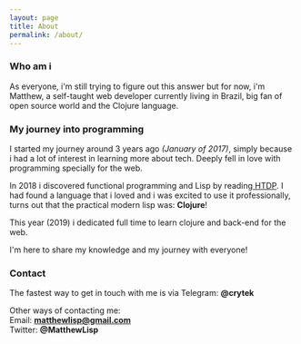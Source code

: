 ```yaml
---
layout: page
title: About
permalink: /about/
---
```

### Who am i
As everyone, i'm still trying to figure out this answer but for now, i'm Matthew, a self-taught web developer currently living in Brazil, big fan of open source world and the Clojure language.

### My journey into programming
I started my journey around 3 years ago *(January of 2017)*, simply because i had a lot of interest in learning more about tech. Deeply fell in love with programming specially for the web. <br/>

In 2018 i discovered functional programming and Lisp by reading[ HTDP](https://htdp.org/2019-02-24/). I had found a language that i loved and i was excited to use it professionally, turns out that the practical modern lisp was: **Clojure**!

This year (2019) i dedicated full time to learn clojure and back-end for the web.

I'm here to share my knowledge and my journey with everyone!

### Contact

The fastest way to get in touch with me is via Telegram: **@crytek** <br/>

Other ways of contacting me:<br/>
Email: **matthewlisp@gmail.com**<br/>
Twitter: **@MatthewLisp**
